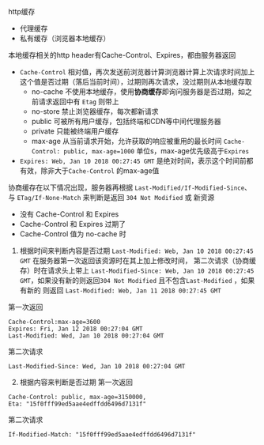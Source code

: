 http缓存
- 代理缓存
- 私有缓存（浏览器本地缓存）

本地缓存相关的http header有Cache-Control、Expires，都由服务器返回
- `Cache-Control` 相对值，再次发送前浏览器计算浏览器计算上次请求时间加上这个值是否过期（落后当前时间），过期则再次请求，没过期则从本地缓存取
  - no-cache 不使用本地缓存，使用**协商缓存**即询问服务器是否过期，如之前请求返回中有 `Etag` 则带上
  - no-store 禁止浏览器缓存，每次都新请求
  - public 可被所有用户缓存，包括终端和CDN等中间代理服务器
  - private 只能被终端用户缓存
  - max-age 从当前请求开始，允许获取的响应被重用的最长时间 `Cache-Control: public, max-age=1000` 单位s，max-age优先级高于`Expires`
- `Expires: Web, Jan 10 2018 00:27:45 GMT` 是绝对时间，表示这个时间前都有效，除非大于`Cache-Control` 的max-age值

协商缓存在以下情况出现，服务器再根据 `Last-Modified/If-Modified-Since`、与 `ETag/If-None-Match` 来判断是返回 `304 Not Modified` 或 新资源
- 没有 Cache-Control 和 Expires
- Cache-Control 和 Expires 过期了
- Cache-Control 值为 no-cache 时

1. 根据时间来判断内容是否过期
`Last-Modified: Web, Jan 10 2018 00:27:45 GMT` 在服务器第一次返回该资源时在其上加上修改时间，
第二次请求（协商缓存）时在请求头上带上 `Last-Modified-Since: Web, Jan 10 2018 00:27:45 GMT`，如果没有新的则返回`304 Not Modified` 且不包含`Last-Modified` ，如果有新的
则返回 `Last-Modified: Web, Jan 11 2018 00:27:45 GMT`

第一次返回
```http
Cache-Control:max-age=3600
Expires: Fri, Jan 12 2018 00:27:04 GMT
Last-Modified: Wed, Jan 10 2018 00:27:04 GMT
```
第二次请求
```http
Last-Modified-Since: Wed, Jan 10 2018 00:27:04 GMT
```

2. 根据内容来判断是否过期
第一次返回
```http
Cache-Control: public, max-age=3150000,
Eta: "15f0fff99ed5aae4edffdd6496d7131f"
```
第二次请求
```http
If-Modified-Match: "15f0fff99ed5aae4edffdd6496d7131f"
```